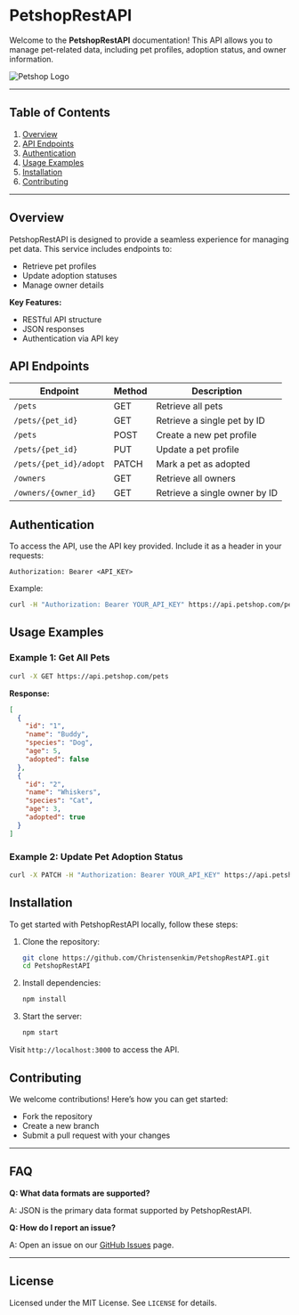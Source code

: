 # PetshopRestAPI

Welcome to the **PetshopRestAPI** documentation! This API allows you to manage pet-related data, including pet profiles, adoption status, and owner information.

![Petshop Logo](https://via.placeholder.com/150)

---

## Table of Contents
1. [Overview](#overview)
2. [API Endpoints](#api-endpoints)
3. [Authentication](#authentication)
4. [Usage Examples](#usage-examples)
5. [Installation](#installation)
6. [Contributing](#contributing)

---

## Overview

PetshopRestAPI is designed to provide a seamless experience for managing pet data. This service includes endpoints to:
- Retrieve pet profiles
- Update adoption statuses
- Manage owner details

**Key Features:**
- RESTful API structure
- JSON responses
- Authentication via API key

## API Endpoints

| Endpoint                   | Method | Description                        |
|----------------------------|--------|------------------------------------|
| `/pets`                    | GET    | Retrieve all pets                  |
| `/pets/{pet_id}`           | GET    | Retrieve a single pet by ID        |
| `/pets`                    | POST   | Create a new pet profile           |
| `/pets/{pet_id}`           | PUT    | Update a pet profile               |
| `/pets/{pet_id}/adopt`     | PATCH  | Mark a pet as adopted              |
| `/owners`                  | GET    | Retrieve all owners                |
| `/owners/{owner_id}`       | GET    | Retrieve a single owner by ID      |

## Authentication

To access the API, use the API key provided. Include it as a header in your requests:

```http
Authorization: Bearer <API_KEY>
```

Example:
```bash
curl -H "Authorization: Bearer YOUR_API_KEY" https://api.petshop.com/pets
```

## Usage Examples

### Example 1: Get All Pets

```bash
curl -X GET https://api.petshop.com/pets
```

**Response:**
```json
[
  {
    "id": "1",
    "name": "Buddy",
    "species": "Dog",
    "age": 5,
    "adopted": false
  },
  {
    "id": "2",
    "name": "Whiskers",
    "species": "Cat",
    "age": 3,
    "adopted": true
  }
]
```

### Example 2: Update Pet Adoption Status

```bash
curl -X PATCH -H "Authorization: Bearer YOUR_API_KEY" https://api.petshop.com/pets/1/adopt
```

## Installation

To get started with PetshopRestAPI locally, follow these steps:

1. Clone the repository:

    ```bash
    git clone https://github.com/Christensenkim/PetshopRestAPI.git
    cd PetshopRestAPI
    ```

2. Install dependencies:

    ```bash
    npm install
    ```

3. Start the server:

    ```bash
    npm start
    ```

Visit `http://localhost:3000` to access the API.

## Contributing

We welcome contributions! Here’s how you can get started:

- Fork the repository
- Create a new branch
- Submit a pull request with your changes

---

## FAQ

**Q: What data formats are supported?**

A: JSON is the primary data format supported by PetshopRestAPI.

**Q: How do I report an issue?**

A: Open an issue on our [GitHub Issues](https://github.com/Christensenkim/PetshopRestAPI/issues) page.

---

## License

Licensed under the MIT License. See `LICENSE` for details.
